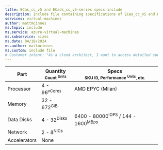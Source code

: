 ```yaml
---
title: ECas_cc_v5 and ECads_cc_v5-series specs include
description: Include file containing specifications of ECas_cc_v5 and ECads_cc_v5-series VM sizes.
services: virtual-machines
author: mattmcinnes
ms.topic: include
ms.service: azure-virtual-machines
ms.subservice: sizes
ms.date: 04/18/2024
ms.author: mattmcinnes
ms.custom: include file
# Customer intent: "As a cloud architect, I want to access detailed specifications for ECas_cc_v5 and ECads_cc_v5-series VM sizes, so that I can make informed decisions about resource allocation and performance for my infrastructure needs."
---
```

| Part | Quantity <br><sup>Count <sup>Units | Specs <br><sup>SKU ID, Performance <sup>Units</sup>, etc.  |
|---|---|---|
| Processor        | 4 - 96<sup>vCores    | AMD EPYC (Milan) |
| Memory           | 32 - 672<sup>GiB      |                                                 |
| Data Disks       | 4 - 32<sup>Disks     | 6400 - 80000<sup>IOPS</sup> / 144 - 1600<sup>MBps  |
| Network          | 2 - 8<sup>NICs       |                                                    |
| Accelerators     | None                 |                                                 |

